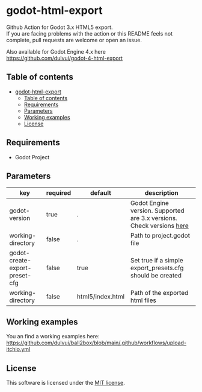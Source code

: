 # godot-html-export
Github Action for Godot 3.x HTML5 export.  
If you are facing problems with the action or this README feels not complete, pull requests are welcome or open an issue.

Also available for Godot Engine 4.x here  
https://github.com/dulvui/godot-4-html-export

## Table of contents
- [godot-html-export](#godot-html-export)
  - [Table of contents](#table-of-contents)
  - [Requirements](#requirements)
  - [Parameters](#parameters)
  - [Working examples](#working-examples)
  - [License](#license)

## Requirements
 - Godot Project

## Parameters
| key | required | default | description |
| ----|----------|---------|-------------|
| godot-version | true | . | Godot Engine version. Supported are 3.x versions. Check versions [here](https://github.com/godotengine/godot-builds/releases) |
| working-directory | false | . | Path to project.godot file |
| godot-create-export-preset-cfg | false | true | Set true if a simple export_presets.cfg should be created |
| working-directory | false | html5/index.html | Path of the exported html files |


## Working examples
You an find a working examples here:  
https://github.com/dulvui/ball2box/blob/main/.github/workflows/upload-itchio.yml

## License
This software is licensed under the [MIT license](LICENSE).
